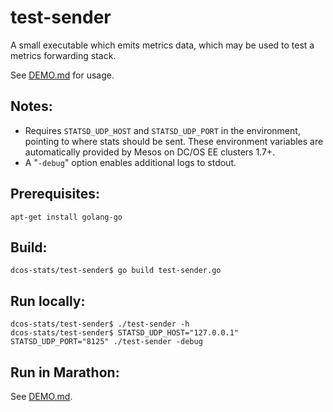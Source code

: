 # test-sender
A small executable which emits metrics data, which may be used to test a metrics forwarding stack.

See [DEMO.md](../DEMO.md#launching-a-test-sender) for usage.

## Notes:

* Requires ```STATSD_UDP_HOST``` and ```STATSD_UDP_PORT``` in the environment, pointing to where stats should be sent. These environment variables are automatically provided by Mesos on DC/OS EE clusters 1.7+.
* A "```-debug```" option enables additional logs to stdout.

## Prerequisites:

```
apt-get install golang-go
```

## Build:

```
dcos-stats/test-sender$ go build test-sender.go
```

## Run locally:

```
dcos-stats/test-sender$ ./test-sender -h
dcos-stats/test-sender$ STATSD_UDP_HOST="127.0.0.1" STATSD_UDP_PORT="8125" ./test-sender -debug
```

## Run in Marathon:

See [DEMO.md](../DEMO.md#launching-a-test-sender).
